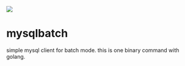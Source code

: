![](https://github.com/mashiike/mysqlbatch/workflows/Test/badge.svg)


# mysqlbatch
simple mysql client for batch mode. this is one binary command with golang.


